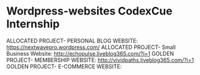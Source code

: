# Wordpress-websites CodexCue Internship
ALLOCATED PROJECT- PERSONAL BLOG WEBSITE: https://nextwavepro.wordpress.com/
ALLOCATED PROJECT- Small Business Website: http://echopulse.liveblog365.com/?i=1
GOLDEN PROJECT- MEMBERSHIP WEBSITE: http://vividpaths.liveblog365.com/?i=1
GOLDEN PROJECT- E-COMMERCE WEBSITE:
<!---
sania-21/sania-21 is a ✨ special ✨ repository because its `README.md` (this file) appears on your GitHub profile.
You can click the Preview link to take a look at your changes.
--->
